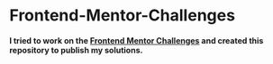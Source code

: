 # Frontend-Mentor-Challenges

#### I tried to work on the  [Frontend Mentor Challenges](https://www.frontendmentor.io/challenges) and created this repository to publish my solutions.